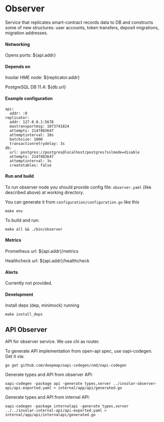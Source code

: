 # Observer
Service that replicates smart-contract records data to DB 
and constructs some of new structures: user accounts, token transfers, deposit migrations, migration addresses.

#### Networking
Opens ports: ${api.addr}

#### Depends on
Insolar HME node: ${replicator.addr}

PostgreSQL DB 11.4: ${db.url}

#### Example configuration
```
api:
  addr: :0
replicator:
  addr: 127.0.0.1:5678
  maxtransportmsg: 1073741824
  attempts: 2147483647
  attemptinterval: 10s
  batchsize: 1000
  transactionretrydelay: 3s
db:
  url: postgres://postgres@localhost/postgres?sslmode=disable
  attempts: 2147483647
  attemptinterval: 3s
  createtables: false
```

#### Run and build
To run observer node you should provide config file: `observer.yaml` (like described above) at working directory.

You can generate it from 
`configuration/configuration.go`
like this 

`make env`

To build and run:

`make all && ./bin/observer`

#### Metrics
Prometheus url: ${api.addr}/metrics

Healthcheck url: ${api.addr}/healthcheck

#### Alerts
Currently not provided.


#### Development
Install deps (dep, minimock) running

`make install_deps`

## API Observer
API for observer service. We use chi as router.

To generate API implementation from open-api spec, use oapi-codegen. Get it via:
```
go get github.com/deepmap/oapi-codegen/cmd/oapi-codegen
``` 
Generate types and API from observer API:
```
oapi-codegen -package api -generate types,server ../insolar-observer-api/api-exported.yaml > internal/app/api/generated.go
```
Generate types and API from internal API:
```
oapi-codegen -package internalapi -generate types,server ../../insolar-internal-api/api-exported.yaml > internal/app/api/internalapi/generated.go
```
